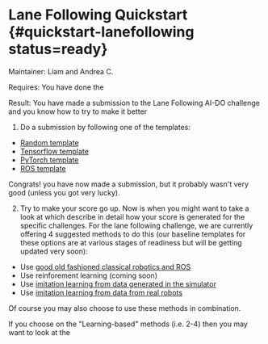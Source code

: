 # Lane Following Quickstart {#quickstart-lanefollowing status=ready}

Maintainer: Liam and Andrea C.

<div class='requirements' markdown='1'>

Requires: You have done the [](#quickstart-preliminaries)

Result: You have made a submission to the Lane Following AI-DO challenge and you know how to try to make it better

</div>


1) Do a submission by following one of the templates:
  * [Random template](#challenge-aido1_lf1-template-random)
  * [Tensorflow template](#tensorflow-template) 
  * [PyTorch template](#pytorch-template) 
  * [ROS template](#ros-template) 

Congrats! you have now made a submission, but it probably wasn't very good (unless you got very lucky).

2) Try to make your score go up. Now is when you might want to take a look at [](#part:aido-rules) which describe in detail how your score is generated for the specific challenges. For the lane following challenge,  we are currently offering 4 suggested methods to do this (our baseline templates for these options are at various stages of readiness but will be getting updated very soon):
  * Use [good old fashioned classical robotics and ROS](#embodied_classic)
  * Use reinforement learning (coming soon)
  * Use [imitation learning from data generated in the simulator](#embodied_il_sim)
  * Use [imitation learning from data from real robots](#embodied_il_logs)
  
Of course you may also choose to use these methods in combination. 

If you choose on the "Learning-based" methods (i.e. 2-4) then you may want to look at the [](#ml-primer)
